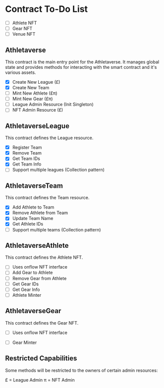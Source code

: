 # Contract To-Do List

- [ ] Athlete NFT
- [ ] Gear NFT
- [ ] Venue NFT

## Athletaverse
This contract is the main entry point for the Athletaverse. It manages global state and provides methods for interacting with the smart contract and it's various assets.

- [x] Create New League (£)
- [x] Create New Team
- [ ] Mint New Athlete (£π)
- [ ] Mint New Gear (£π)
- [ ] League Admin Resource (Init Singleton)
- [ ] NFT Admin Resource (£)

## AthletaverseLeague
This contract defines the League resource.

- [x] Register Team
- [x] Remove Team
- [x] Get Team IDs
- [x] Get Team Info
- [ ] Support multiple leagues (Collection pattern)

## AthletaverseTeam
This contract defines the Team resource.

- [x] Add Athlete to Team
- [x] Remove Athlete from Team
- [x] Update Team Name
- [x] Get Athlete IDs
- [ ] Support multiple teams (Collection pattern)

## AthletaverseAthlete
This contract defines the Athlete NFT.

- [ ] Uses onflow NFT interface
- [ ] Add Gear to Athlete
- [ ] Remove Gear from Athlete
- [ ] Get Gear IDs
- [ ] Get Gear Info
- [ ] Athlete Minter

## AthletaverseGear
This contract defines the Gear NFT.

- [ ] Uses onflow NFT interface
- [ ] Gear Minter


## Restricted Capabilities
Some methods will be restricted to the owners of certain admin resources:

£ = League Admin
π = NFT Admin